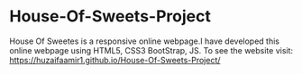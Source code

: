 # House-Of-Sweets-Project
House Of Sweetes is a responsive online webpage.I have developed this online webpage  using HTML5, CSS3 BootStrap, JS.
To see the website visit:  
https://huzaifaamir1.github.io/House-Of-Sweets-Project/
